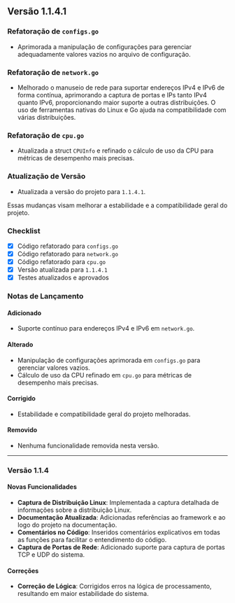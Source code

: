 ## Versão 1.1.4.1

### Refatoração de `configs.go`
- Aprimorada a manipulação de configurações para gerenciar adequadamente valores vazios no arquivo de configuração.

### Refatoração de `network.go`
- Melhorado o manuseio de rede para suportar endereços IPv4 e IPv6 de forma contínua, aprimorando a captura de portas e IPs tanto IPv4 quanto IPv6, proporcionando maior suporte a outras distribuições. O uso de ferramentas nativas do Linux e Go ajuda na compatibilidade com várias distribuições.

### Refatoração de `cpu.go`
- Atualizada a struct `CPUInfo` e refinado o cálculo de uso da CPU para métricas de desempenho mais precisas.

### Atualização de Versão
- Atualizada a versão do projeto para `1.1.4.1`.

Essas mudanças visam melhorar a estabilidade e a compatibilidade geral do projeto.

### Checklist
- [x] Código refatorado para `configs.go`
- [x] Código refatorado para `network.go`
- [x] Código refatorado para `cpu.go`
- [x] Versão atualizada para `1.1.4.1`
- [x] Testes atualizados e aprovados

### Notas de Lançamento

#### Adicionado
- Suporte contínuo para endereços IPv4 e IPv6 em `network.go`.

#### Alterado
- Manipulação de configurações aprimorada em `configs.go` para gerenciar valores vazios.
- Cálculo de uso da CPU refinado em `cpu.go` para métricas de desempenho mais precisas.

#### Corrigido
- Estabilidade e compatibilidade geral do projeto melhoradas.

#### Removido
- Nenhuma funcionalidade removida nesta versão.

---

### Versão 1.1.4

#### Novas Funcionalidades
- **Captura de Distribuição Linux**: Implementada a captura detalhada de informações sobre a distribuição Linux.
- **Documentação Atualizada**: Adicionadas referências ao framework e ao logo do projeto na documentação.
- **Comentários no Código**: Inseridos comentários explicativos em todas as funções para facilitar o entendimento do código.
- **Captura de Portas de Rede**: Adicionado suporte para captura de portas TCP e UDP do sistema.

#### Correções
- **Correção de Lógica**: Corrigidos erros na lógica de processamento, resultando em maior estabilidade do sistema.
